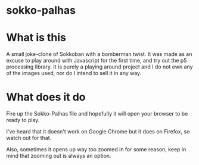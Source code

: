 # sokko-palhas

# What is this

A small joke-clone of Sokkoban with a bomberman twist.
It was made as an excuse to play around with Javascript for the first time, and try out the p5 processing library.
It is purely a playing around project and I do not own any of the images used, nor do I intend to sell it in any way.

# What does it do

Fire up the Sokko-Palhas file and hopefully it will open your browser to be ready to play.

I've heard that it doesn't work on Google Chrome but it does on Firefox, so watch out for that.

Also, sometimes it opens up way too zoomed in for some reason, keep in mind that zooming out is always an option.
